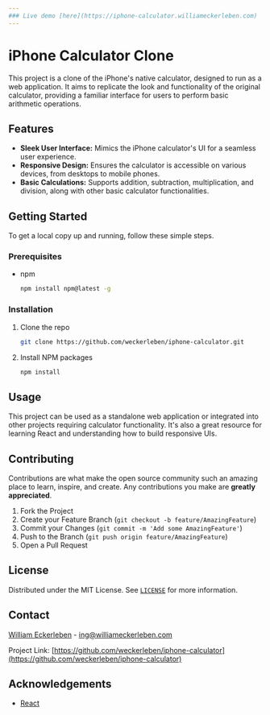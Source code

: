 ```yaml
---
### Live demo [here](https://iphone-calculator.williameckerleben.com)
---
```


# iPhone Calculator Clone

This project is a clone of the iPhone's native calculator, designed to run as a web application. It aims to replicate the look and functionality of the original calculator, providing a familiar interface for users to perform basic arithmetic operations.

## Features

- **Sleek User Interface:** Mimics the iPhone calculator's UI for a seamless user experience.
- **Responsive Design:** Ensures the calculator is accessible on various devices, from desktops to mobile phones.
- **Basic Calculations:** Supports addition, subtraction, multiplication, and division, along with other basic calculator functionalities.

## Getting Started

To get a local copy up and running, follow these simple steps.

### Prerequisites

- npm
  ```sh
  npm install npm@latest -g
  ```

### Installation

1. Clone the repo
   ```sh
   git clone https://github.com/weckerleben/iphone-calculator.git
   ```
2. Install NPM packages
   ```sh
   npm install
   ```

## Usage

This project can be used as a standalone web application or integrated into other projects requiring calculator functionality. It's also a great resource for learning React and understanding how to build responsive UIs.

## Contributing

Contributions are what make the open source community such an amazing place to learn, inspire, and create. Any contributions you make are **greatly appreciated**.

1. Fork the Project
2. Create your Feature Branch (`git checkout -b feature/AmazingFeature`)
3. Commit your Changes (`git commit -m 'Add some AmazingFeature'`)
4. Push to the Branch (`git push origin feature/AmazingFeature`)
5. Open a Pull Request

## License

Distributed under the MIT License. See [`LICENSE`](LICENSE.md) for more information.

## Contact

[William Eckerleben](https://williameckerleben.com/) - ing@williameckerleben.com

Project Link: [https://github.com/weckerleben/iphone-calculator](https://github.com/weckerleben/iphone-calculator)

## Acknowledgements

- [React](https://reactjs.org/)
